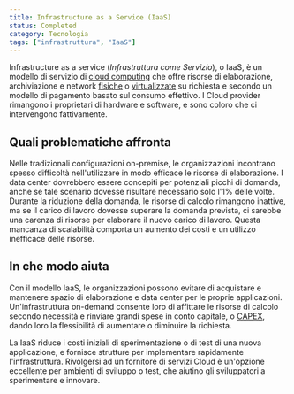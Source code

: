 ```yaml
---
title: Infrastructure as a Service (IaaS)
status: Completed
category: Tecnologia
tags: ["infrastruttura", "IaaS"]
---
```




Infrastructure as a service (_Infrastruttura come Servizio_), o IaaS, è un modello di servizio di [cloud computing](it/cloud-computing/) che offre risorse di elaborazione, archiviazione e network [fisiche](it/bare-metal-machine/) o [virtualizzate](it/virtualization/) su richiesta e secondo un modello di pagamento basato sul consumo effettivo. 
I Cloud provider rimangono i proprietari di hardware e software, e sono coloro che ci intervengono fattivamente.

## Quali problematiche affronta

Nelle tradizionali configurazioni on-premise, le organizzazioni incontrano spesso difficoltà nell'utilizzare in modo efficace le risorse di elaborazione.
I data center dovrebbero essere concepiti per potenziali picchi di domanda, anche se tale scenario dovesse risultare necessario solo l'1% delle volte.
Durante la riduzione della domanda, le risorse di calcolo rimangono inattive, ma se il carico di lavoro dovesse superare la domanda prevista, ci sarebbe una carenza di risorse per elaborare il nuovo carico di lavoro.
Questa mancanza di scalabilità comporta un aumento dei costi e un utilizzo inefficace delle risorse.

## In che modo aiuta

Con il modello IaaS, le organizzazioni possono evitare di acquistare e mantenere spazio di elaborazione e data center per le proprie applicazioni.
Un'infrastruttura on-demand consente loro di affittare le risorse di calcolo secondo necessità e rinviare grandi spese in conto capitale, o [CAPEX](https://it.wikipedia.org/wiki/Capex), dando loro la flessibilità di aumentare o diminuire la richiesta.

La IaaS riduce i costi iniziali di sperimentazione o di test di una nuova applicazione, e fornisce strutture per implementare rapidamente l'infrastruttura.
Rivolgersi ad un fornitore di servizi Cloud è un'opzione eccellente per ambienti di sviluppo o test, che aiutino gli sviluppatori a sperimentare e innovare.
